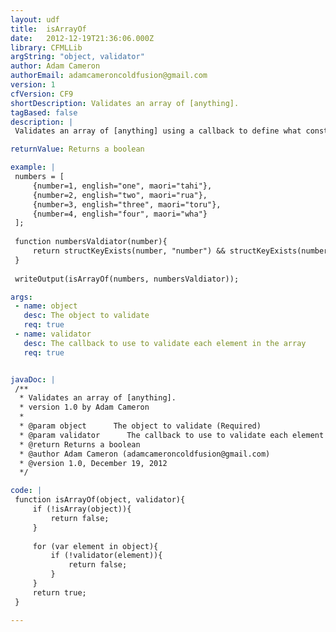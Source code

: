 ```yaml
---
layout: udf
title:  isArrayOf
date:   2012-12-19T21:36:06.000Z
library: CFMLLib
argString: "object, validator"
author: Adam Cameron
authorEmail: adamcameroncoldfusion@gmail.com
version: 1
cfVersion: CF9
shortDescription: Validates an array of [anything].
tagBased: false
description: |
 Validates an array of [anything] using a callback to define what constitutes a valid [anything]. The callback should return a boolean: true if the passed-in array element is valid, otherwise false.

returnValue: Returns a boolean

example: |
 numbers = [
     {number=1, english="one", maori="tahi"},
     {number=2, english="two", maori="rua"},
     {number=3, english="three", maori="toru"},
     {number=4, english="four", maori="wha"}
 ];
 
 function numbersValdiator(number){
     return structKeyExists(number, "number") && structKeyExists(number, "english") && structKeyExists(number, "maori");
 }
 
 writeOutput(isArrayOf(numbers, numbersValdiator));

args:
 - name: object
   desc: The object to validate
   req: true
 - name: validator
   desc: The callback to use to validate each element in the array
   req: true


javaDoc: |
 /**
  * Validates an array of [anything].
  * version 1.0 by Adam Cameron
  * 
  * @param object      The object to validate (Required)
  * @param validator      The callback to use to validate each element in the array (Required)
  * @return Returns a boolean 
  * @author Adam Cameron (adamcameroncoldfusion@gmail.com) 
  * @version 1.0, December 19, 2012 
  */

code: |
 function isArrayOf(object, validator){
     if (!isArray(object)){
         return false;
     }
 
     for (var element in object){
         if (!validator(element)){
             return false;
         }
     }
     return true;
 }

---
```



